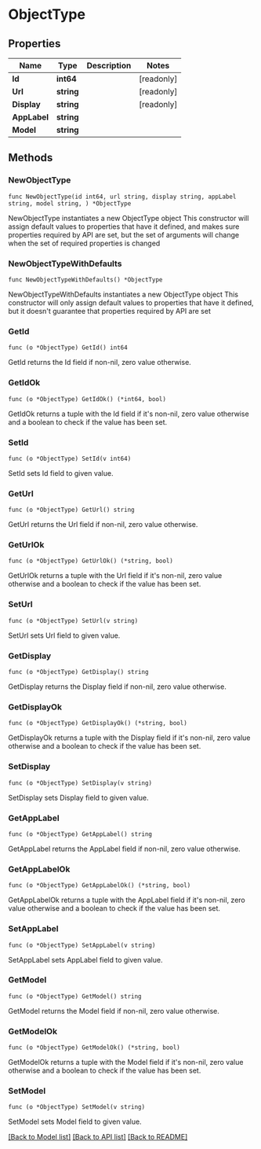 # ObjectType

## Properties

Name | Type | Description | Notes
------------ | ------------- | ------------- | -------------
**Id** | **int64** |  | [readonly] 
**Url** | **string** |  | [readonly] 
**Display** | **string** |  | [readonly] 
**AppLabel** | **string** |  | 
**Model** | **string** |  | 

## Methods

### NewObjectType

`func NewObjectType(id int64, url string, display string, appLabel string, model string, ) *ObjectType`

NewObjectType instantiates a new ObjectType object
This constructor will assign default values to properties that have it defined,
and makes sure properties required by API are set, but the set of arguments
will change when the set of required properties is changed

### NewObjectTypeWithDefaults

`func NewObjectTypeWithDefaults() *ObjectType`

NewObjectTypeWithDefaults instantiates a new ObjectType object
This constructor will only assign default values to properties that have it defined,
but it doesn't guarantee that properties required by API are set

### GetId

`func (o *ObjectType) GetId() int64`

GetId returns the Id field if non-nil, zero value otherwise.

### GetIdOk

`func (o *ObjectType) GetIdOk() (*int64, bool)`

GetIdOk returns a tuple with the Id field if it's non-nil, zero value otherwise
and a boolean to check if the value has been set.

### SetId

`func (o *ObjectType) SetId(v int64)`

SetId sets Id field to given value.


### GetUrl

`func (o *ObjectType) GetUrl() string`

GetUrl returns the Url field if non-nil, zero value otherwise.

### GetUrlOk

`func (o *ObjectType) GetUrlOk() (*string, bool)`

GetUrlOk returns a tuple with the Url field if it's non-nil, zero value otherwise
and a boolean to check if the value has been set.

### SetUrl

`func (o *ObjectType) SetUrl(v string)`

SetUrl sets Url field to given value.


### GetDisplay

`func (o *ObjectType) GetDisplay() string`

GetDisplay returns the Display field if non-nil, zero value otherwise.

### GetDisplayOk

`func (o *ObjectType) GetDisplayOk() (*string, bool)`

GetDisplayOk returns a tuple with the Display field if it's non-nil, zero value otherwise
and a boolean to check if the value has been set.

### SetDisplay

`func (o *ObjectType) SetDisplay(v string)`

SetDisplay sets Display field to given value.


### GetAppLabel

`func (o *ObjectType) GetAppLabel() string`

GetAppLabel returns the AppLabel field if non-nil, zero value otherwise.

### GetAppLabelOk

`func (o *ObjectType) GetAppLabelOk() (*string, bool)`

GetAppLabelOk returns a tuple with the AppLabel field if it's non-nil, zero value otherwise
and a boolean to check if the value has been set.

### SetAppLabel

`func (o *ObjectType) SetAppLabel(v string)`

SetAppLabel sets AppLabel field to given value.


### GetModel

`func (o *ObjectType) GetModel() string`

GetModel returns the Model field if non-nil, zero value otherwise.

### GetModelOk

`func (o *ObjectType) GetModelOk() (*string, bool)`

GetModelOk returns a tuple with the Model field if it's non-nil, zero value otherwise
and a boolean to check if the value has been set.

### SetModel

`func (o *ObjectType) SetModel(v string)`

SetModel sets Model field to given value.



[[Back to Model list]](../README.md#documentation-for-models) [[Back to API list]](../README.md#documentation-for-api-endpoints) [[Back to README]](../README.md)


